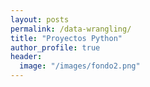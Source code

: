 ```yaml
---
layout: posts
permalink: /data-wrangling/
title: "Proyectos Python"
author_profile: true
header:
  image: "/images/fondo2.png"
---
```




